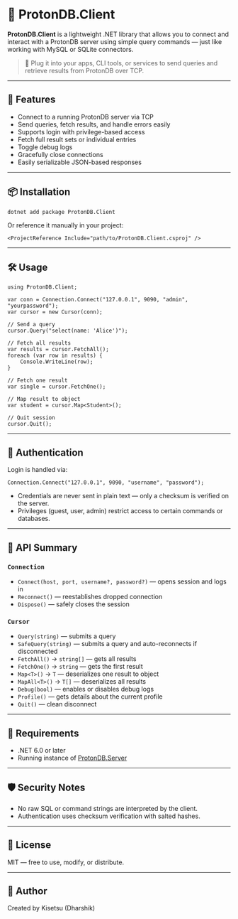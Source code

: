 # 🧠 ProtonDB.Client

**ProtonDB.Client** is a lightweight .NET library that allows you to connect and interact with a ProtonDB server using simple query commands — just like working with MySQL or SQLite connectors.

> 🔌 Plug it into your apps, CLI tools, or services to send queries and retrieve results from ProtonDB over TCP.

---

## 🚀 Features

* Connect to a running ProtonDB server via TCP
* Send queries, fetch results, and handle errors easily
* Supports login with privilege-based access
* Fetch full result sets or individual entries
* Toggle debug logs
* Gracefully close connections
* Easily serializable JSON-based responses

---

## 📦 Installation


```
dotnet add package ProtonDB.Client
```

Or reference it manually in your project:

```
<ProjectReference Include="path/to/ProtonDB.Client.csproj" />
```

---

## 🛠️ Usage

```
using ProtonDB.Client;

var conn = Connection.Connect("127.0.0.1", 9090, "admin", "yourpassword");
var cursor = new Cursor(conn);

// Send a query
cursor.Query("select(name: 'Alice')");

// Fetch all results
var results = cursor.FetchAll();
foreach (var row in results) {
    Console.WriteLine(row);
}

// Fetch one result
var single = cursor.FetchOne();

// Map result to object
var student = cursor.Map<Student>();

// Quit session
cursor.Quit();
```

---

## 🔐 Authentication

Login is handled via:

```
Connection.Connect("127.0.0.1", 9090, "username", "password");
```

* Credentials are never sent in plain text — only a checksum is verified on the server.
* Privileges (guest, user, admin) restrict access to certain commands or databases.

---

## 🧪 API Summary

### `Connection`

* `Connect(host, port, username?, password?)` — opens session and logs in
* `Reconnect()` — reestablishes dropped connection
* `Dispose()` — safely closes the session

### `Cursor`

* `Query(string)` — submits a query
* `SafeQuery(string)` — submits a query and auto-reconnects if disconnected
* `FetchAll()` → `string[]` — gets all results
* `FetchOne()` → `string` — gets the first result
* `Map<T>()` → `T` — deserializes one result to object
* `MapAll<T>()` → `T[]` — deserializes all results
* `Debug(bool)` — enables or disables debug logs
* `Profile()` — gets details about the current profile 
* `Quit()` — clean disconnect

---

## 🧩 Requirements

* .NET 6.0 or later
* Running instance of [ProtonDB.Server](https://github.com/Kisetsu15/ProtonDB)

---

## 🛡️ Security Notes

* No raw SQL or command strings are interpreted by the client.
* Authentication uses checksum verification with salted hashes.

---

## 📄 License

MIT — free to use, modify, or distribute.

---

## 🤖 Author

Created by Kisetsu (Dharshik)